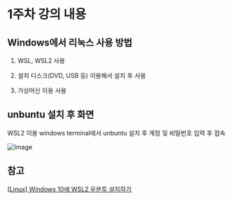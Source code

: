 # 1주차 강의 내용

## Windows에서 리눅스 사용 방법

1. WSL, WSL2 사용

2. 설치 디스크(DVD, USB 등) 이용해서 설치 후 사용

3. 가상머신 이용 사용

## unbuntu 설치 후 화면

WSL2 이용 windows terminal에서 unbuntu 설치 후 계정 및 비밀번호 입력 후 접속

![Image](https://github.com/user-attachments/assets/539adc61-cae6-408c-a4af-500623040306)

## 참고

[[Linux] Windows 10에 WSL2 우분투 설치하기](https://velog.io/@pikamon/Linux-3)
